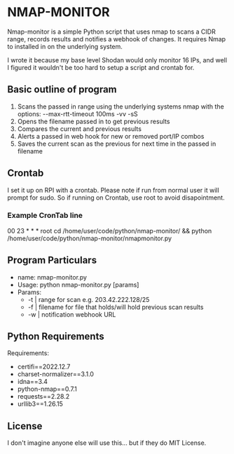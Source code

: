 # NMAP-MONITOR
Nmap-monitor is a simple Python script that uses nmap to scans a CIDR range, records results and notifies a webhook of changes. It requires Nmap to installed in on the underlying system. 

I wrote it because my base level Shodan would only monitor 16 IPs, and well I figured it wouldn't be too hard to setup a script and crontab for.

## Basic outline of program
1. Scans the passed in range using the underlying systems nmap with the options: --max-rtt-timeout 100ms -vv -sS
2. Opens the filename passed in to get previous results
3. Compares the current and previous results
4. Alerts a passed in web hook for new or removed port/IP combos
5. Saves the current scan as the previous for next time in the passed in filename

## Crontab
I set it up on RPI with a crontab. Please note if run from normal user it will prompt for sudo. So if running on Crontab, use root to avoid disapointment.  
### Example CronTab line
00 23	* *	*	root	cd /home/user/code/python/nmap-monitor/ && python /home/user/code/python/nmap-monitor/nmapmonitor.py

## Program Particulars
- name: nmap-monitor.py
- Usage: python nmap-monitor.py [params]
- Params:
    - -t <CIDR> | range for scan e.g. 203.42.222.128/25
    - -f <filename> | filename for file that holds/will hold previous scan results
    - -w <webhook url> | notification webhook URL

## Python Requirements
Requirements: 
- certifi==2022.12.7
- charset-normalizer==3.1.0
- idna==3.4
- python-nmap==0.7.1
- requests==2.28.2
- urllib3==1.26.15

## License
I don't imagine anyone else will use this... but if they do MIT License. 
